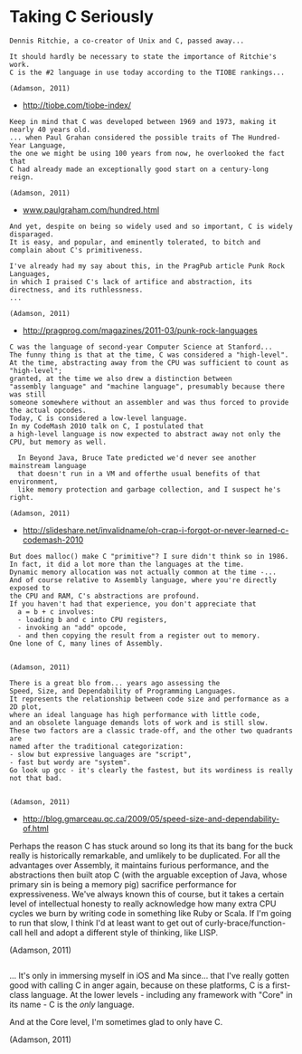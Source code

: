 # Taking C Seriously

```
Dennis Ritchie, a co-creator of Unix and C, passed away...

It should hardly be necessary to state the importance of Ritchie's work.
C is the #2 language in use today according to the TIOBE rankings...

(Adamson, 2011)
```
- http://tiobe.com/tiobe-index/

```
Keep in mind that C was developed between 1969 and 1973, making it nearly 40 years old.
... when Paul Grahan considered the possible traits of The Hundred-Year Language,
the one we might be using 100 years from now, he overlooked the fact that
C had already made an exceptionally good start on a century-long reign.

(Adamson, 2011)
```
- www.paulgraham.com/hundred.html

```
And yet, despite on being so widely used and so important, C is widely disparaged.
It is easy, and popular, and eminently tolerated, to bitch and complain about C's primitiveness.

I've already had my say about this, in the PragPub article Punk Rock Languages,
in which I praised C's lack of artifice and abstraction, its directness, and its ruthlessness.
...

(Adamson, 2011)
```
- http://pragprog.com/magazines/2011-03/punk-rock-languages

```
C was the language of second-year Computer Science at Stanford...
The funny thing is that at the time, C was considered a "high-level".
At the time, abstracting away from the CPU was sufficient to count as "high-level";
granted, at the time we also drew a distinction between
"assembly language" and "machine language", presumably because there was still
someone somewhere without an assembler and was thus forced to provide the actual opcodes.
Today, C is considered a low-level language.
In my CodeMash 2010 talk on C, I postulated that
a high-level language is now expected to abstract away not only the CPU, but memory as well.

  In Beyond Java, Bruce Tate predicted we'd never see another mainstream language
  that doesn't run in a VM and offerthe usual benefits of that environment,
  like memory protection and garbage collection, and I suspect he's right.

(Adamson, 2011)
```
- http://slideshare.net/invalidname/oh-crap-i-forgot-or-never-learned-c-codemash-2010

```
But does malloc() make C "primitive"? I sure didn't think so in 1986.
In fact, it did a lot more than the languages at the time.
Dynamic memory allocation was not actually common at the time -...
And of course relative to Assembly language, where you're directly exposed to
the CPU and RAM, C's abstractions are profound.
If you haven't had that experience, you don't appreciate that
  a = b + c involves:
  - loading b and c into CPU registers,
  - invoking an "add" opcode,
  - and then copying the result from a register out to memory.
One lone of C, many lines of Assembly.


(Adamson, 2011)
```

```
There is a great blo from... years ago assessing the
Speed, Size, and Dependability of Programming Languages.
It represents the relationship between code size and performance as a 2D plot,
where an ideal language has high performance with little code,
and an obsolete language demands lots of work and is still slow.
These two factors are a classic trade-off, and the other two quadrants are
named after the traditional categorization:
- slow but expressive languages are "script",
- fast but wordy are "system".
Go look up gcc - it's clearly the fastest, but its wordiness is really not that bad.


(Adamson, 2011)
```
- http://blog.gmarceau.qc.ca/2009/05/speed-size-and-dependability-of.html

Perhaps the reason C has stuck around so long its that its bang for the buck really is
historically remarkable, and umlikely to be duplicated.
For all the advantages over Assembly, it maintains furious performance,
and the abstractions then built atop C (with the arguable exception of Java,
whose primary sin is being a memory pig) sacrifice performance for expressiveness.
We've always known this of course, but it takes a certain level of intellectual honesty
to really acknowledge how many extra CPU cycles we burn by writing code in something like
Ruby or Scala. If I'm going to run that slow, I think I'd at least want to
get out of curly-brace/function-call hell and adopt a different style of thinking, like LISP.


(Adamson, 2011)
```

```
...
It's only in immersing myself in iOS and Ma since... that I've really gotten good
with calling C in anger again, because on these platforms, C is a first-class language.
At the lower levels - including any framework with "Core" in its name - C is the *only* language.

And at the Core level, I'm sometimes glad to only have C.

(Adamson, 2011)
```
